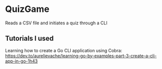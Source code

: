 # QuizGame

Reads a CSV file and initiates a quiz through a CLI

## Tutorials I used
Learning how to create a Go CLI application using Cobra: https://dev.to/aurelievache/learning-go-by-examples-part-3-create-a-cli-app-in-go-1h43